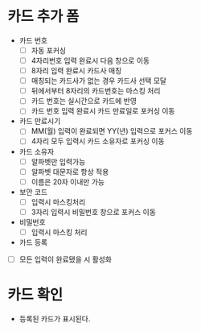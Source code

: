 # 카드 추가 폼
- 카드 번호
    - [ ] 자동 포커싱
    - [ ] 4자리번호 입력 완료시 다음 창으로 이동
    - [ ] 8자리 입력 완료시 카드사 매칭
    - [ ] 매칭되는 카드사가 없는 경우 카드사 선택 모달
    - [ ] 뒤에서부터 8자리의 카드번호는 마스킹 처리
    - [ ] 카드 번호는 실시간으로 카드에 반영
    - [ ] 카드 번호 입력 완료시 카드 만료일로 포커싱 이동
- 카드 만료시기
   - [ ] MM(월) 입력이 완료되면 YY(년) 입력으로 포커스 이동
   - [ ] 4자리 모두 입력시 카드 소유자로 포커싱 이동
- 카드 소유자
  - [ ] 알파벳만 입력가능
  - [ ] 알파벳 대문자로 항상 적용
  - [ ] 이름은 20자 이내만 가능
- 보안 코드
  - [ ] 입력시 마스킹처리
  - [ ] 3자리 입력시 비밀번호 창으로 포커스 이동
- 비밀번호
  - [ ] 입력시 마스킹 처리
- 카드 등록
 - [ ] 모든 입력이 완료됐을 시 활성화
# 카드 확인
- 등록된 카드가 표시된다.